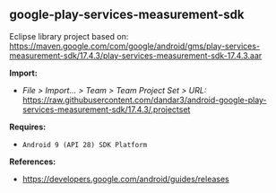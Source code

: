 ## google-play-services-measurement-sdk

Eclipse library project based on:<br/>
https://maven.google.com/com/google/android/gms/play-services-measurement-sdk/17.4.3/play-services-measurement-sdk-17.4.3.aar

**Import:**
- _File > Import... > Team > Team Project Set > URL:_<br/>
  https://raw.githubusercontent.com/dandar3/android-google-play-services-measurement-sdk/17.4.3/.projectset

**Requires:**
- `Android 9 (API 28) SDK Platform`

**References:**
- https://developers.google.com/android/guides/releases